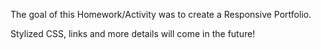 The goal of this Homework/Activity was to create a Responsive Portfolio. 

Stylized CSS, links and more details will come in the future!